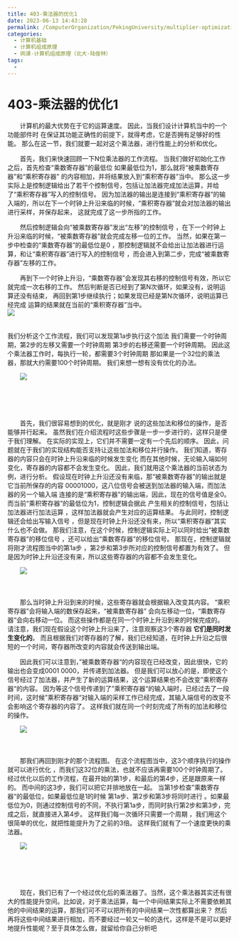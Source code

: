```yaml
---
title: 403-乘法器的优化1
date: 2023-06-13 14:43:28
permalink: /ComputerOrganization/PekingUniversity/multiplier-optimization-1
categories:
  - 计算机基础
  - 计算机组成原理
  - 网课-计算机组成原理（北大-陆俊林）
tags:
  - 
---
```

# 403-乘法器的优化1

　　计算机的最大优势在于它的运算速度。 因此，当我们设计计算机当中的一个功能部件时 在保证其功能正确性的前提下，就得考虑，它是否拥有足够好的性能。 那么在这一节，我们就要一起对这个乘法器，进行性能上的分析和优化。
<!-- more -->
　　首先，我们来快速回顾一下N位乘法器的工作流程。 当我们做好初始化工作之后，首先检查“乘数寄存器”的最低位 如果最低位为1，那么就将“被乘数寄存器”和“乘积寄存器” 的内容相加，并将结果放入到“乘积寄存器”当中。 那么这一步实际上是控制逻辑给出了若干个控制信号，包括让加法器完成加法运算，并给了“乘积寄存器”写入的控制信号。 因为加法器的输出是连接到“乘积寄存器”的输入端的，所以在下一个时钟上升沿来临的时候，“乘积寄存器”就会对加法器的输出进行采样，并保存起来， 这就完成了这一步所指的工作。 

　　然后控制逻辑会向“被乘数寄存器”发出“左移”的控制信号 ，在下一个时钟上升沿来临的时候，“被乘数寄存器”就会完成左移一位的工作。 当然，如果在第一步中检查的“乘数寄存器”的最低位是0 ，那控制逻辑就不会给出让加法器进行运算，和让“乘积寄存器”进行写入的控制信号 ，而会进入到第二步，完成“被乘数寄存器”左移的工作。 

　　再到下一个时钟上升沿，“乘数寄存器”会发现其右移的控制信号有效，所以它就完成一次右移的工作。 然后判断是否已经到了第N次循环，如果没有，说明运算还没有结束， 再回到第1步继续执行；如果发现已经是第N次循环，说明运算已经完成 运算的结果就在当前的“乘积寄存器”当中。 <br />![](https://image.peterjxl.com/blog/image-20220919224907-3pmin78.png)<br /><br /><br />我们分析这个工作流程，我们可以发现第1a步执行这个加法 我们需要一个时钟周期，第2步的左移又需要一个时钟周期 第3步的右移还需要一个时钟周期。 因此这个乘法器工作时，每执行一轮，都需要3个时钟周期 那如果是一个32位的乘法器，那就大约需要100个时钟周期。 我们来想一想有没有优化的办法。 

　　![](https://image.peterjxl.com/blog/image-20220919224935-zfcn56z.png)

　　‍

　　‍

　　首先，我们很容易想到的优化，就是刚才 说的这些加法和移位的操作，是否能够并行起来。 虽然我们在介绍流程时这些步骤是一步一步进行的，这样只是便于我们理解。 在实际的实现上，它们并不需要一定有一个先后的顺序。 因此，问题就在于我们的实现结构能否支持让这些加法和移位并行操作。 我们知道，寄存器的内容只会在时钟上升沿来临的时候发生变化 而在其他时候，无论输入端如何变化，寄存器的内容都不会发生变化。 因此，我们就用这个乘法器的当前状态为例，进行分析。 假设现在时钟上升沿还没有来临，那“被乘数寄存器”的输出就是它当前所保存的内容 00001000，这八位信号会被送到加法器的输入端，而加法器的另一个输入端 连接的是“乘积寄存器”的输出端，因此，现在的信号值是全0。 而当前“乘积寄存器”的最低位为1，控制逻辑会据此 产生相关的控制信号，包括让加法器进行加法运算  ，这样加法器就会产生对应的运算结果。 与此同时，控制逻辑还会给出写输入信号 ，但是现在时钟上升沿还没有来，所以“乘积寄存器”其实什么也不会做。 那我们注意，在这个时候，控制逻辑实际上可以同时给出“被乘数寄存器”的移位信号 ，还可以给出“乘数寄存器”的移位信号。 那现在，控制逻辑就将刚才流程图当中的第1a步 ，第2步和第3步所对应的控制信号都置为有效了。 但是因为时钟上升沿还没有来，所以这些寄存器的内容都不会发生变化。 

　　![](https://image.peterjxl.com/blog/image-20220919225121-316yy7u.png)

　　‍

　　那么当时钟上升沿到来的时候，这些寄存器就会根据输入改变其内容。 “乘积寄存器”会将输入端的数保存起来，“被乘数寄存器” 会向左移动一位，“乘数寄存器“会向右移动一位。 而这些操作都是在同一个时钟上升沿到来的时候完成的。 请注意，我们现在假设这个时钟上升沿来了，注意观察这3个寄存器 **它们是同时发生变化的**。 而且根据我们对寄存器的了解，我们已经知道，在时钟上升沿之后很短的一个时间，寄存器所改变的内容就会传送到输出端。 

　　因此我们可以注意到，”被乘数寄存器“的内容现在已经改变，因此很快，它的输出也会变成0001 0000，并传递到加法器。 但是我们可以放心的是，即使这个信号经过了加法器，并产生了新的运算结果，这个运算结果也不会改变”乘积寄存器“的内容。 因为等这个信号传递到了”乘积寄存器“的输入端时，已经过去了一段时间，这时候”乘积寄存器“对输入端的采样工作已经完成，其输入端信号的改变不会影响这个寄存器的内容了。 这样我们就在同一个时刻完成了所有的加法和移位的操作。 

　　![](https://image.peterjxl.com/blog/image-20220919225248-ddgbcq8.png)

　　‍

　　那我们再回到刚才的那个流程图。 在这个流程图当中，这3个顺序执行的操作就可以进行优化 ，而我们这32位的乘法，也就不应该再需要100个时钟周期了。 经过优化以后的工作流程，在最开始的第1步，和最后的第4步，还是跟原来一样的。 而中间的这3步，我们可以把它并排地放在一起。 当第1步检查”乘数寄存器“的最低位，如果最低位是1的时候 第1a步、第2步和第3步将同时进行 。如果最低位为0，则通过控制信号的不同，不执行第1a步，而同时执行第2步和第3步，完成之后，就直接进入第4步。 这样我们每一次循环只需要一个周期 ，我们用这个很简单的优化，就把性能提升为了之前的3倍。 这样我们就有了一个速度更快的乘法器。

　　![](https://image.peterjxl.com/blog/image-20220919225348-fp3m5fm.png)

　　‍

　　‍

　　现在，我们已有了一个经过优化后的乘法器了。当然，这个乘法器其实还有很大的性能提升空间。比如说，对于乘法运算，每一个中间结果实际上不需要依赖其他的中间结果的运算，那我们可不可以把所有的中间结果一次性都算出来？ 然后再将这些中间结果进行相加，而不要经过一轮又一轮的迭代，这样是不是可以更好地提升性能呢？至于具体怎么做，就留给你自己分析吧
